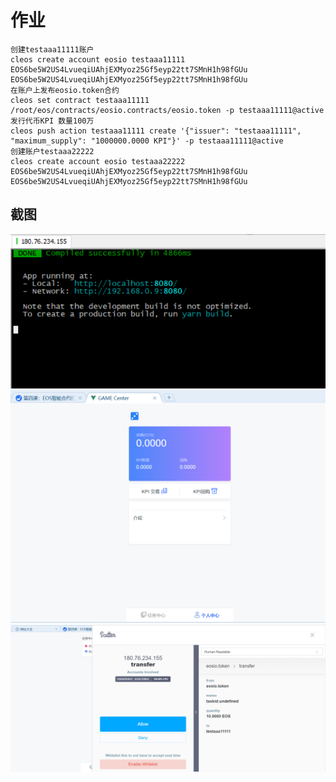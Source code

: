 # 作业
```
创建testaaa11111账户
cleos create account eosio testaaa11111 EOS6be5W2US4LvueqiUAhjEXMyoz25Gf5eyp22tt7SMnH1h98fGUu EOS6be5W2US4LvueqiUAhjEXMyoz25Gf5eyp22tt7SMnH1h98fGUu
在账户上发布eosio.token合约
cleos set contract testaaa11111 /root/eos/contracts/eosio.contracts/eosio.token -p testaaa11111@active 
发行代币KPI 数量100万
cleos push action testaaa11111 create '{"issuer": "testaaa11111", "maximum_supply": "1000000.0000 KPI"}' -p testaaa11111@active
创建账户testaaa22222
cleos create account eosio testaaa22222 EOS6be5W2US4LvueqiUAhjEXMyoz25Gf5eyp22tt7SMnH1h98fGUu EOS6be5W2US4LvueqiUAhjEXMyoz25Gf5eyp22tt7SMnH1h98fGUu
```

## 截图
![1](https://github.com/WangYangA9/EOSContractHomework/blob/master/%E7%AC%AC%E5%9B%9B%E6%AC%A1%E4%BD%9C%E4%B8%9A/1%E7%A8%8B%E5%BA%8F%E5%90%AF%E5%8A%A8%E6%88%90%E5%8A%9F%E6%8E%A7%E5%88%B6%E5%8F%B0.png)
![2](https://github.com/WangYangA9/EOSContractHomework/blob/master/%E7%AC%AC%E5%9B%9B%E6%AC%A1%E4%BD%9C%E4%B8%9A/2%E7%A8%8B%E5%BA%8F%E5%90%AF%E5%8A%A8%E5%89%8D%E7%AB%AF%E9%A1%B5%E9%9D%A2.png)
![3](https://github.com/WangYangA9/EOSContractHomework/blob/master/%E7%AC%AC%E5%9B%9B%E6%AC%A1%E4%BD%9C%E4%B8%9A/3%E8%B0%83%E7%94%A8scatter%E8%BD%AC%E8%B4%A6.png)